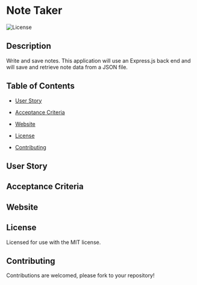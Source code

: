 # Note Taker

![License](https://img.shields.io/badge/License-MIT-<blue>)

## Description

Write and save notes. This application will use an Express.js back end and will save and retrieve note data from a JSON file.


## Table of Contents

* [User Story](#user-story)

* [Acceptance Criteria](#acceptance-criteria)

* [Website](#website) 

* [License](#license)

* [Contributing](#contributing)


## User Story

## Acceptance Criteria

## Website

## License
    
Licensed for use with the MIT license.

## Contributing

Contributions are welcomed, please fork to your repository!



